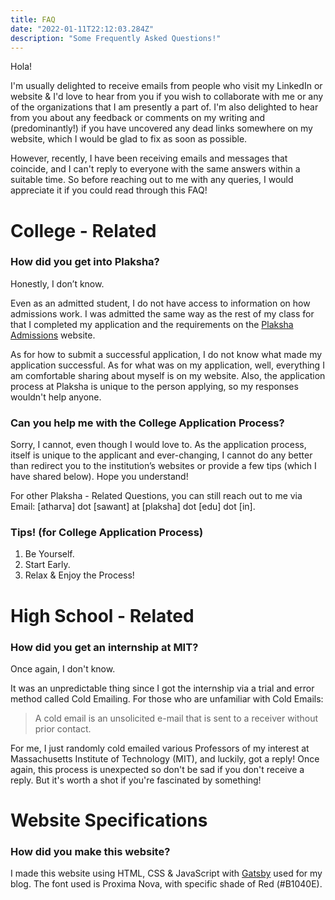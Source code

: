 ```yaml
---
title: FAQ
date: "2022-01-11T22:12:03.284Z"
description: "Some Frequently Asked Questions!"
---
```


Hola!

I'm usually delighted to receive emails from people who visit my LinkedIn or website &  I'd love to hear from you if you wish to collaborate with me or any of the organizations that I am presently a part of. I'm also delighted to hear from you about any feedback or comments on my writing and (predominantly!) if you have uncovered any dead links somewhere on my website, which I would be glad to fix as soon as possible.

However, recently, I have been receiving emails and messages that coincide, and I can't reply to everyone with the same answers within a suitable time. So before reaching out to me with any queries, I would appreciate it if you could read through this FAQ!

# College - Related

### How did you get into Plaksha?

Honestly, I don’t know.

Even as an admitted student, I do not have access to information on how admissions work. I was admitted the same way as the rest of my class for that I completed my application and the requirements on the [Plaksha Admissions](https://plaksha.edu.in/admissions) website.

As for how to submit a successful application, I do not know what made my application successful. As for what was on my application, well, everything I am comfortable sharing about myself is on my website. Also, the application process at Plaksha is unique to the person applying, so my responses wouldn't help anyone.

### Can you help me with the College Application Process?

Sorry, I cannot, even though I would love to. As the application process, itself is unique to the applicant and ever-changing, I cannot do any better than redirect you to the institution’s websites or provide a few tips (which I have shared below). Hope you understand! 

For other Plaksha - Related Questions, you can still reach out to me via Email: [atharva] dot [sawant] at [plaksha] dot [edu] dot [in].

### Tips! (for College Application Process)

1. Be Yourself.
2. Start Early.
3. Relax & Enjoy the Process!

# High School - Related

### How did you get an internship at MIT?

Once again, I don't know.

It was an unpredictable thing since I got the internship via a trial and error method called Cold Emailing. For those who are unfamiliar with Cold Emails:

> A cold email is an unsolicited e-mail that is sent to a receiver without prior contact. 

For me, I just randomly cold emailed various Professors of my interest at Massachusetts Institute of Technology (MIT), and luckily, got a reply! Once again, this process is unexpected so don't be sad if you don't receive a reply. But it's worth a shot if you're fascinated by something!

# Website Specifications

### How did you make this website?

I made this website using HTML, CSS & JavaScript with [Gatsby](https://www.gatsbyjs.com/) used for my blog. The font used is Proxima Nova, with specific shade of Red (#B1040E).
